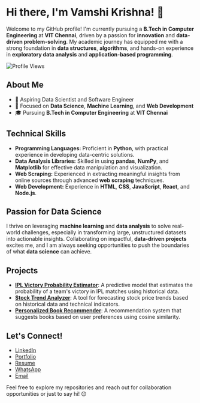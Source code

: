 # Hi there, I'm Vamshi Krishna! 👋

Welcome to my GitHub profile! I'm currently pursuing a **B.Tech in Computer Engineering** at **VIT Chennai**, driven by a passion for **innovation** and **data-driven problem-solving**. My academic journey has equipped me with a strong foundation in **data structures**, **algorithms**, and hands-on experience in **exploratory data analysis** and **application-based programming**.

![Profile Views](https://komarev.com/ghpvc/?username=vammshi_4&color=blueviolet)

## About Me

- 💼 Aspiring Data Scientist and Software Engineer
- 🌱 Focused on **Data Science**, **Machine Learning**, and **Web Development**
- 🎓 Pursuing **B.Tech in Computer Engineering** at **VIT Chennai**

## Technical Skills

- **Programming Languages:** Proficient in **Python**, with practical experience in developing data-centric solutions.
- **Data Analysis Libraries:** Skilled in using **pandas**, **NumPy**, and **Matplotlib** for effective data manipulation and visualization.
- **Web Scraping:** Experienced in extracting meaningful insights from online sources through advanced **web scraping** techniques.
- **Web Development:** Experience in **HTML**, **CSS**, **JavaScript**, **React**, and **Node.js**.

## Passion for Data Science

I thrive on leveraging **machine learning** and **data analysis** to solve real-world challenges, especially in transforming large, unstructured datasets into actionable insights. Collaborating on impactful, **data-driven projects** excites me, and I am always seeking opportunities to push the boundaries of what **data science** can achieve.

## Projects

- [**IPL Victory Probability Estimator**](link-to-repo): A predictive model that estimates the probability of a team's victory in IPL matches using historical data.
- [**Stock Trend Analyzer**](link-to-repo): A tool for forecasting stock price trends based on historical data and technical indicators.
- [**Personalized Book Recommender**](link-to-repo): A recommendation system that suggests books based on user preferences using cosine similarity.

## Let's Connect!

- [LinkedIn](https://www.linkedin.com/in/vammshikrishnat/)
- [Portfolio](https://vammshi2.github.io/Vammshi_Portfolio/)
- [Resume](https://drive.google.com/file/d/18F6VIgjlP2oac8Ay4UbPUhDwITRm5GWa/view)
- [WhatsApp](https://bit.ly/codethings)
- [Email](mailto:t.vamshikrishna2@gmail.com)

Feel free to explore my repositories and reach out for collaboration opportunities or just to say hi! 😊
